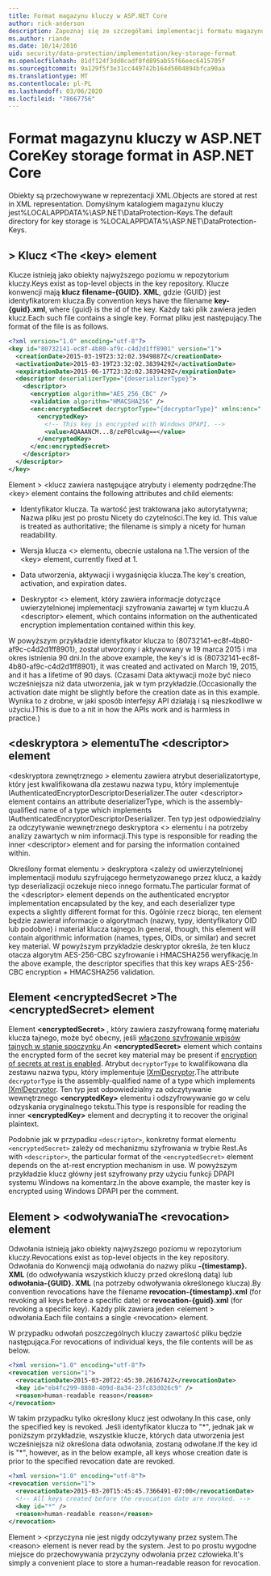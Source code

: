 ```yaml
---
title: Format magazynu kluczy w ASP.NET Core
author: rick-anderson
description: Zapoznaj się ze szczegółami implementacji formatu magazynu kluczy ASP.NET Core ochrony danych.
ms.author: riande
ms.date: 10/14/2016
uid: security/data-protection/implementation/key-storage-format
ms.openlocfilehash: 81df124f3dd0cadf8fd895ab55f66eec6415705f
ms.sourcegitcommit: 9a129f5f3e31cc449742b164d5004894bfca90aa
ms.translationtype: MT
ms.contentlocale: pl-PL
ms.lasthandoff: 03/06/2020
ms.locfileid: "78667756"
---
```

# <a name="key-storage-format-in-aspnet-core"></a><span data-ttu-id="3ea8f-103">Format magazynu kluczy w ASP.NET Core</span><span class="sxs-lookup"><span data-stu-id="3ea8f-103">Key storage format in ASP.NET Core</span></span>

<a name="data-protection-implementation-key-storage-format"></a>

<span data-ttu-id="3ea8f-104">Obiekty są przechowywane w reprezentacji XML.</span><span class="sxs-lookup"><span data-stu-id="3ea8f-104">Objects are stored at rest in XML representation.</span></span> <span data-ttu-id="3ea8f-105">Domyślnym katalogiem magazynu kluczy jest%LOCALAPPDATA%\ASP.NET\DataProtection-Keys\.</span><span class="sxs-lookup"><span data-stu-id="3ea8f-105">The default directory for key storage is %LOCALAPPDATA%\ASP.NET\DataProtection-Keys\.</span></span>

## <a name="the-key-element"></a><span data-ttu-id="3ea8f-106">> Klucz \<</span><span class="sxs-lookup"><span data-stu-id="3ea8f-106">The \<key> element</span></span>

<span data-ttu-id="3ea8f-107">Klucze istnieją jako obiekty najwyższego poziomu w repozytorium kluczy.</span><span class="sxs-lookup"><span data-stu-id="3ea8f-107">Keys exist as top-level objects in the key repository.</span></span> <span data-ttu-id="3ea8f-108">Klucze konwencji mają **klucz filename-{GUID}. XML**, gdzie {GUID} jest identyfikatorem klucza.</span><span class="sxs-lookup"><span data-stu-id="3ea8f-108">By convention keys have the filename **key-{guid}.xml**, where {guid} is the id of the key.</span></span> <span data-ttu-id="3ea8f-109">Każdy taki plik zawiera jeden klucz.</span><span class="sxs-lookup"><span data-stu-id="3ea8f-109">Each such file contains a single key.</span></span> <span data-ttu-id="3ea8f-110">Format pliku jest następujący.</span><span class="sxs-lookup"><span data-stu-id="3ea8f-110">The format of the file is as follows.</span></span>

```xml
<?xml version="1.0" encoding="utf-8"?>
<key id="80732141-ec8f-4b80-af9c-c4d2d1ff8901" version="1">
  <creationDate>2015-03-19T23:32:02.3949887Z</creationDate>
  <activationDate>2015-03-19T23:32:02.3839429Z</activationDate>
  <expirationDate>2015-06-17T23:32:02.3839429Z</expirationDate>
  <descriptor deserializerType="{deserializerType}">
    <descriptor>
      <encryption algorithm="AES_256_CBC" />
      <validation algorithm="HMACSHA256" />
      <enc:encryptedSecret decryptorType="{decryptorType}" xmlns:enc="...">
        <encryptedKey>
          <!-- This key is encrypted with Windows DPAPI. -->
          <value>AQAAANCM...8/zeP8lcwAg==</value>
        </encryptedKey>
      </enc:encryptedSecret>
    </descriptor>
  </descriptor>
</key>
```

<span data-ttu-id="3ea8f-111">Element > \<klucz zawiera następujące atrybuty i elementy podrzędne:</span><span class="sxs-lookup"><span data-stu-id="3ea8f-111">The \<key> element contains the following attributes and child elements:</span></span>

* <span data-ttu-id="3ea8f-112">Identyfikator klucza. Ta wartość jest traktowana jako autorytatywna; Nazwa pliku jest po prostu Nicety do czytelności.</span><span class="sxs-lookup"><span data-stu-id="3ea8f-112">The key id. This value is treated as authoritative; the filename is simply a nicety for human readability.</span></span>

* <span data-ttu-id="3ea8f-113">Wersja klucza \<> elementu, obecnie ustalona na 1.</span><span class="sxs-lookup"><span data-stu-id="3ea8f-113">The version of the \<key> element, currently fixed at 1.</span></span>

* <span data-ttu-id="3ea8f-114">Data utworzenia, aktywacji i wygaśnięcia klucza.</span><span class="sxs-lookup"><span data-stu-id="3ea8f-114">The key's creation, activation, and expiration dates.</span></span>

* <span data-ttu-id="3ea8f-115">Deskryptor \<> element, który zawiera informacje dotyczące uwierzytelnionej implementacji szyfrowania zawartej w tym kluczu.</span><span class="sxs-lookup"><span data-stu-id="3ea8f-115">A \<descriptor> element, which contains information on the authenticated encryption implementation contained within this key.</span></span>

<span data-ttu-id="3ea8f-116">W powyższym przykładzie identyfikator klucza to {80732141-ec8f-4b80-af9c-c4d2d1ff8901}, został utworzony i aktywowany w 19 marca 2015 i ma okres istnienia 90 dni.</span><span class="sxs-lookup"><span data-stu-id="3ea8f-116">In the above example, the key's id is {80732141-ec8f-4b80-af9c-c4d2d1ff8901}, it was created and activated on March 19, 2015, and it has a lifetime of 90 days.</span></span> <span data-ttu-id="3ea8f-117">(Czasami Data aktywacji może być nieco wcześniejsza niż data utworzenia, jak w tym przykładzie.</span><span class="sxs-lookup"><span data-stu-id="3ea8f-117">(Occasionally the activation date might be slightly before the creation date as in this example.</span></span> <span data-ttu-id="3ea8f-118">Wynika to z drobne, w jaki sposób interfejsy API działają i są nieszkodliwe w użyciu.)</span><span class="sxs-lookup"><span data-stu-id="3ea8f-118">This is due to a nit in how the APIs work and is harmless in practice.)</span></span>

## <a name="the-descriptor-element"></a><span data-ttu-id="3ea8f-119">\<deskryptora > elementu</span><span class="sxs-lookup"><span data-stu-id="3ea8f-119">The \<descriptor> element</span></span>

<span data-ttu-id="3ea8f-120">\<deskryptora zewnętrznego > elementu zawiera atrybut deserializatortype, który jest kwalifikowana dla zestawu nazwa typu, który implementuje IAuthenticatedEncryptorDescriptorDeserializer.</span><span class="sxs-lookup"><span data-stu-id="3ea8f-120">The outer \<descriptor> element contains an attribute deserializerType, which is the assembly-qualified name of a type which implements IAuthenticatedEncryptorDescriptorDeserializer.</span></span> <span data-ttu-id="3ea8f-121">Ten typ jest odpowiedzialny za odczytywanie wewnętrznego deskryptora \<> elementu i na potrzeby analizy zawartych w nim informacji.</span><span class="sxs-lookup"><span data-stu-id="3ea8f-121">This type is responsible for reading the inner \<descriptor> element and for parsing the information contained within.</span></span>

<span data-ttu-id="3ea8f-122">Określony format elementu > deskryptora \<zależy od uwierzytelnionej implementacji modułu szyfrującego hermetyzowanego przez klucz, a każdy typ deserializacji oczekuje nieco innego formatu.</span><span class="sxs-lookup"><span data-stu-id="3ea8f-122">The particular format of the \<descriptor> element depends on the authenticated encryptor implementation encapsulated by the key, and each deserializer type expects a slightly different format for this.</span></span> <span data-ttu-id="3ea8f-123">Ogólnie rzecz biorąc, ten element będzie zawierał informacje o algorytmach (nazwy, typy, identyfikatory OID lub podobne) i materiał klucza tajnego.</span><span class="sxs-lookup"><span data-stu-id="3ea8f-123">In general, though, this element will contain algorithmic information (names, types, OIDs, or similar) and secret key material.</span></span> <span data-ttu-id="3ea8f-124">W powyższym przykładzie deskryptor określa, że ten klucz otacza algorytm AES-256-CBC szyfrowanie i HMACSHA256 weryfikację.</span><span class="sxs-lookup"><span data-stu-id="3ea8f-124">In the above example, the descriptor specifies that this key wraps AES-256-CBC encryption + HMACSHA256 validation.</span></span>

## <a name="the-encryptedsecret-element"></a><span data-ttu-id="3ea8f-125">Element \<encryptedSecret ></span><span class="sxs-lookup"><span data-stu-id="3ea8f-125">The \<encryptedSecret> element</span></span>

<span data-ttu-id="3ea8f-126">Element **&lt;encryptedSecret&gt;** , który zawiera zaszyfrowaną formę materiału klucza tajnego, może być obecny, jeśli [włączono szyfrowanie wpisów tajnych w stanie spoczynku](xref:security/data-protection/implementation/key-encryption-at-rest).</span><span class="sxs-lookup"><span data-stu-id="3ea8f-126">An **&lt;encryptedSecret&gt;** element which contains the encrypted form of the secret key material may be present if [encryption of secrets at rest is enabled](xref:security/data-protection/implementation/key-encryption-at-rest).</span></span> <span data-ttu-id="3ea8f-127">Atrybut `decryptorType` to kwalifikowana dla zestawu nazwa typu, który implementuje [IXmlDecryptor](/dotnet/api/microsoft.aspnetcore.dataprotection.xmlencryption.ixmldecryptor).</span><span class="sxs-lookup"><span data-stu-id="3ea8f-127">The attribute `decryptorType` is the assembly-qualified name of a type which implements [IXmlDecryptor](/dotnet/api/microsoft.aspnetcore.dataprotection.xmlencryption.ixmldecryptor).</span></span> <span data-ttu-id="3ea8f-128">Ten typ jest odpowiedzialny za odczytywanie wewnętrznego **&lt;encryptedKey&gt;** elementu i odszyfrowywanie go w celu odzyskania oryginalnego tekstu.</span><span class="sxs-lookup"><span data-stu-id="3ea8f-128">This type is responsible for reading the inner **&lt;encryptedKey&gt;** element and decrypting it to recover the original plaintext.</span></span>

<span data-ttu-id="3ea8f-129">Podobnie jak w przypadku `<descriptor>`, konkretny format elementu `<encryptedSecret>` zależy od mechanizmu szyfrowania w trybie Rest.</span><span class="sxs-lookup"><span data-stu-id="3ea8f-129">As with `<descriptor>`, the particular format of the `<encryptedSecret>` element depends on the at-rest encryption mechanism in use.</span></span> <span data-ttu-id="3ea8f-130">W powyższym przykładzie klucz główny jest szyfrowany przy użyciu funkcji DPAPI systemu Windows na komentarz.</span><span class="sxs-lookup"><span data-stu-id="3ea8f-130">In the above example, the master key is encrypted using Windows DPAPI per the comment.</span></span>

## <a name="the-revocation-element"></a><span data-ttu-id="3ea8f-131">Element > \<odwoływania</span><span class="sxs-lookup"><span data-stu-id="3ea8f-131">The \<revocation> element</span></span>

<span data-ttu-id="3ea8f-132">Odwołania istnieją jako obiekty najwyższego poziomu w repozytorium kluczy.</span><span class="sxs-lookup"><span data-stu-id="3ea8f-132">Revocations exist as top-level objects in the key repository.</span></span> <span data-ttu-id="3ea8f-133">Odwołania do Konwencji mają odwołania do nazwy pliku **-{timestamp}. XML** (do odwoływania wszystkich kluczy przed określoną datą) lub **odwołania-{GUID}. XML** (na potrzeby odwoływania określonego klucza).</span><span class="sxs-lookup"><span data-stu-id="3ea8f-133">By convention revocations have the filename **revocation-{timestamp}.xml** (for revoking all keys before a specific date) or **revocation-{guid}.xml** (for revoking a specific key).</span></span> <span data-ttu-id="3ea8f-134">Każdy plik zawiera jeden \<element > odwołania.</span><span class="sxs-lookup"><span data-stu-id="3ea8f-134">Each file contains a single \<revocation> element.</span></span>

<span data-ttu-id="3ea8f-135">W przypadku odwołań poszczególnych kluczy zawartość pliku będzie następująca.</span><span class="sxs-lookup"><span data-stu-id="3ea8f-135">For revocations of individual keys, the file contents will be as below.</span></span>

```xml
<?xml version="1.0" encoding="utf-8"?>
<revocation version="1">
  <revocationDate>2015-03-20T22:45:30.2616742Z</revocationDate>
  <key id="eb4fc299-8808-409d-8a34-23fc83d026c9" />
  <reason>human-readable reason</reason>
</revocation>
```

<span data-ttu-id="3ea8f-136">W takim przypadku tylko określony klucz jest odwołany.</span><span class="sxs-lookup"><span data-stu-id="3ea8f-136">In this case, only the specified key is revoked.</span></span> <span data-ttu-id="3ea8f-137">Jeśli identyfikator klucza to "\*", jednak jak w poniższym przykładzie, wszystkie klucze, których data utworzenia jest wcześniejsza niż określona data odwołania, zostaną odwołane.</span><span class="sxs-lookup"><span data-stu-id="3ea8f-137">If the key id is "\*", however, as in the below example, all keys whose creation date is prior to the specified revocation date are revoked.</span></span>

```xml
<?xml version="1.0" encoding="utf-8"?>
<revocation version="1">
  <revocationDate>2015-03-20T15:45:45.7366491-07:00</revocationDate>
  <!-- All keys created before the revocation date are revoked. -->
  <key id="*" />
  <reason>human-readable reason</reason>
</revocation>
```

<span data-ttu-id="3ea8f-138">Element > \<przyczyna nie jest nigdy odczytywany przez system.</span><span class="sxs-lookup"><span data-stu-id="3ea8f-138">The \<reason> element is never read by the system.</span></span> <span data-ttu-id="3ea8f-139">Jest to po prostu wygodne miejsce do przechowywania przyczyny odwołania przez człowieka.</span><span class="sxs-lookup"><span data-stu-id="3ea8f-139">It's simply a convenient place to store a human-readable reason for revocation.</span></span>
